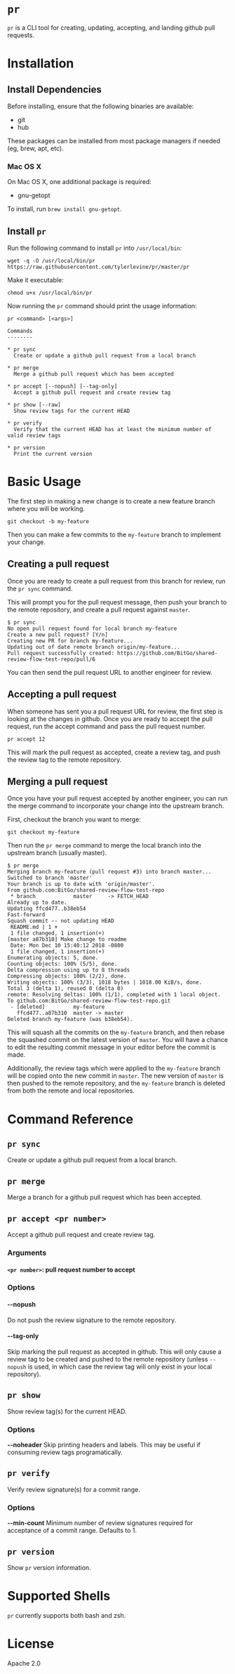 # `pr`
`pr` is a CLI tool for creating, updating, accepting, and landing github pull requests.

# Installation

## Install Dependencies
Before installing, ensure that the following binaries are available:
* git
* hub

These packages can be installed from most package managers if needed (eg, brew, apt, etc).

### Mac OS X
On Mac OS X, one additional package is required:
* gnu-getopt

To install, run `brew install gnu-getopt`.

## Install `pr`

Run the following command to install `pr` into `/usr/local/bin`:

`wget -q -O /usr/local/bin/pr https://raw.githubusercontent.com/tylerlevine/pr/master/pr`

Make it executable:

`chmod u+x /usr/local/bin/pr`

Now running the `pr` command should print the usage information:

```
pr <command> [<args>]

Commands
--------

* pr sync
  Create or update a github pull request from a local branch

* pr merge
  Merge a github pull request which has been accepted

* pr accept [--nopush] [--tag-only]
  Accept a github pull request and create review tag

* pr show [--raw]
  Show review tags for the current HEAD

* pr verify
  Verify that the current HEAD has at least the minimum number of valid review tags

* pr version
  Print the current version
```

# Basic Usage
The first step in making a new change is to create a new feature branch where you will be working.

```
git checkout -b my-feature
```

Then you can make a few commits to the `my-feature` branch to implement your change.

## Creating a pull request
Once you are ready to create a pull request from this branch for review, run the `pr sync` command.

This will prompt you for the pull request message, then push your branch to the remote repository, and create a pull request against `master`.

```
$ pr sync
No open pull request found for local branch my-feature
Create a new pull request? [Y/n]
Creating new PR for branch my-feature...
Updating out of date remote branch origin/my-feature...
Pull request successfully created: https://github.com/BitGo/shared-review-flow-test-repo/pull/6
```

You can then send the pull request URL to another engineer for review.

## Accepting a pull request

When someone has sent you a pull request URL for review, the first step is looking at the changes in github. Once you are ready to accept the pull request,
run the accept command and pass the pull request number.

```
pr accept 12
```

This will mark the pull request as accepted, create a review tag, and push the review tag to the remote repository.

## Merging a pull request

Once you have your pull request accepted by another engineer, you can run the merge command to incorporate your change into the upstream branch.

First, checkout the branch you want to merge:
```
git checkout my-feature
```

Then run the `pr merge` command to merge the local branch into the upstream branch (usually master).

```
$ pr merge
Merging branch my-feature (pull request #3) into branch master...
Switched to branch 'master'
Your branch is up to date with 'origin/master'.
From github.com:BitGo/shared-review-flow-test-repo
 * branch            master     -> FETCH_HEAD
Already up to date.
Updating ffcd477..b38eb54
Fast-forward
Squash commit -- not updating HEAD
 README.md | 1 +
 1 file changed, 1 insertion(+)
[master a87b310] Make change to readme
 Date: Mon Dec 10 15:40:12 2018 -0800
 1 file changed, 1 insertion(+)
Enumerating objects: 5, done.
Counting objects: 100% (5/5), done.
Delta compression using up to 8 threads
Compressing objects: 100% (2/2), done.
Writing objects: 100% (3/3), 1018 bytes | 1018.00 KiB/s, done.
Total 3 (delta 1), reused 0 (delta 0)
remote: Resolving deltas: 100% (1/1), completed with 1 local object.
To github.com:BitGo/shared-review-flow-test-repo.git
 - [deleted]         my-feature
   ffcd477..a87b310  master -> master
Deleted branch my-feature (was b38eb54).
```

This will squash all the commits on the `my-feature` branch, and then rebase the squashed commit on the latest version of `master`. You will have a chance to edit the resulting commit message in your editor before the commit is made.

Additionally, the review tags which were applied to the `my-feature` branch will be copied onto the new commit in `master`. The new version of `master` is then pushed to the remote repository, and the `my-feature` branch is deleted from both the remote and local repositories.

# Command Reference

## `pr sync`
Create or update a github pull request from a local branch.

## `pr merge`
Merge a branch for a github pull request which has been accepted.

## `pr accept <pr number>`
Accept a github pull request and create review tag.

### Arguments
#### `<pr number>`: pull request number to accept

### Options
#### --nopush
Do not push the review signature to the remote repository.

#### --tag-only
Skip marking the pull request as accepted in github. This will only cause a review tag to be created and pushed to the remote repository (unless `--nopush` is used, in which case the review tag will only exist in your local repository).

## `pr show`
Show review tag(s) for the current HEAD.

### Options
**--noheader**
Skip printing headers and labels. This may be useful if consuming review tags programatically.


## `pr verify`
Verify review signature(s) for a commit range.

### Options
**--min-count**
Minimum number of review signatures required for acceptance of a commit range. Defaults to 1.

## `pr version`
Show `pr` version information.

# Supported Shells

`pr` currently supports both bash and zsh.

# License

Apache 2.0